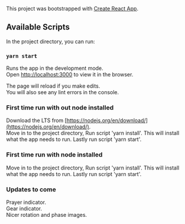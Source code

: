 This project was bootstrapped with [Create React App](https://github.com/facebook/create-react-app).

## Available Scripts

In the project directory, you can run:

### `yarn start`

Runs the app in the development mode.<br />
Open [http://localhost:3000](http://localhost:3000) to view it in the browser.

The page will reload if you make edits.<br />
You will also see any lint errors in the console.

### First time run with out node installed

Download the LTS from [https://nodejs.org/en/download/](https://nodejs.org/en/download/). <br />
Move in to the project directory, Run script 'yarn install'. This will install what the app needs to run. Lastly run script 'yarn start'.

### First time run with node installed

Move in to the project directory, Run script 'yarn install'. This will install what the app needs to run. Lastly run script 'yarn start'.

### Updates to come

Prayer indicator. <br />
Gear indicator. <br />
Nicer rotation and phase images. <br />
